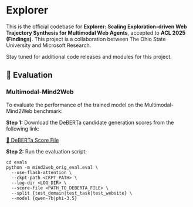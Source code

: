 # Explorer

This is the official codebase for **Explorer: Scaling Exploration-driven Web Trajectory Synthesis for Multimodal Web Agents**, accepted to **ACL 2025 (Findings)**. This project is a collaboration between The Ohio State University and Microsoft Research.

Stay tuned for additional code releases and modules for this project.

## 🧪 Evaluation

### Multimodal-Mind2Web

To evaluate the performance of the trained model on the Multimodal-Mind2Web benchmark:

**Step 1:** Download the DeBERTa candidate generation scores from the following link:

[🔗 DeBERTa Score File](https://buckeyemailosu-my.sharepoint.com/:u:/g/personal/deng_595_buckeyemail_osu_edu/EZllMua3lABAhXQnCN7-pr4BIP4YV8xPfbgyP5FXT18wag?e=yXkK8k)

**Step 2:** Run the evaluation script:

```
cd evals
python -m mind2web_orig_eval.eval \
  --use-flash-attention \
  --ckpt-path <CKPT_PATH> \
  --log-dir <LOG_DIR> \
  --score-file <PATH_TO_DEBERTA_FILE> \
  --split {test_domain|test_task|test_website} \
  --model {qwen-7b|phi-3.5}
```